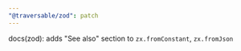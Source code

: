 ```yaml
---
"@traversable/zod": patch
---
```


docs(zod): adds "See also" section to `zx.fromConstant`, `zx.fromJson`
